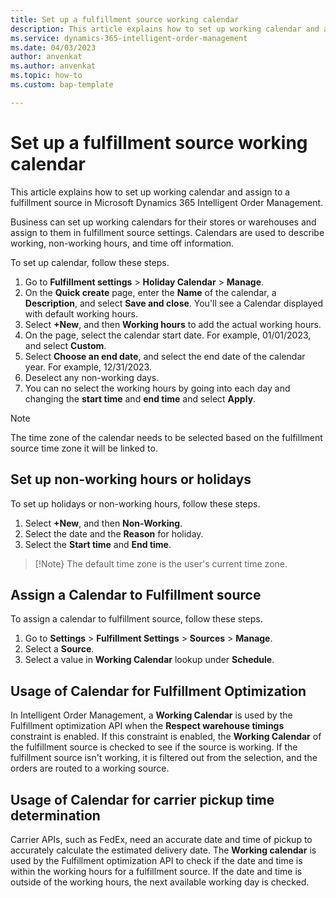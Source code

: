 ```yaml
---
title: Set up a fulfillment source working calendar
description: This article explains how to set up working calendar and assign to a fulfillment source in Microsoft Dynamics 365 Intelligent Order Management.
ms.service: dynamics-365-intelligent-order-management
ms.date: 04/03/2023
author: anvenkat
ms.author: anvenkat
ms.topic: how-to
ms.custom: bap-template

---
```


# Set up a fulfillment source working calendar

This article explains how to set up working calendar and assign to a fulfillment source in Microsoft Dynamics 365 Intelligent Order Management.

Business can set up working calendars for their stores or warehouses and assign to them in fulfillment source settings. Calendars are used to describe working, non-working hours, and time off information. 

To set up calendar, follow these steps.

1. Go to **Fulfillment settings** > **Holiday Calendar** > **Manage**.
1. On the **Quick create** page, enter the **Name** of the calendar, a **Description**, and select **Save and close**. You'll see a Calendar displayed with default working hours.
1. Select **+New**, and then **Working hours** to add the actual working hours.
1. On the page, select the calendar start date. For example, 01/01/2023, and select **Custom**.
1. Select **Choose an end date**, and select the end date of the calendar year. For example, 12/31/2023.
1. Deselect any non-working days.
1. You can no select the working hours by going into each day and changing the **start time** and **end time** and select **Apply**.

> [!Note]
> The time zone of the calendar needs to be selected based on the fulfillment source time zone it will be linked to. 

## Set up non-working hours or holidays

To set up holidays or non-working hours, follow these steps.

1. Select **+New**, and then **Non-Working**.
1. Select the date and the **Reason** for holiday.
1. Select the **Start time** and **End time**.

> [!Note}
> The default time zone is the user's current time zone.

## Assign a Calendar to Fulfillment source

To assign a calendar to fulfillment source, follow these steps.

1. Go to **Settings** > **Fulfillment Settings** > **Sources** > **Manage**.
1. Select a **Source**.
1. Select a value in **Working Calendar** lookup under **Schedule**.

## Usage of Calendar for Fulfillment Optimization

In Intelligent Order Management, a **Working Calendar** is used by the Fulfillment optimization API when the **Respect warehouse timings** constraint is enabled.
If this constraint is enabled, the **Working Calendar** of the fulfillment source is checked to see if the source is working. If the fulfillment source isn't working, it is filtered out from the selection, and the orders are routed to a working source.

## Usage of Calendar for carrier pickup time determination

Carrier APIs, such as FedEx, need an accurate date and time of pickup to accurately calculate the estimated delivery date. The **Working calendar** is used by the Fulfillment optimization API to check if the date and time is within the working hours for a fulfillment source. If the date and time is outside of the working hours, the next available working day is checked.  
